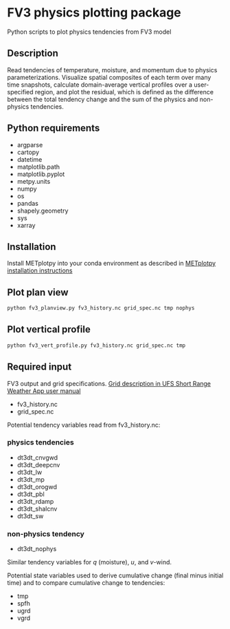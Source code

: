 # FV3 physics plotting package
Python scripts to plot physics tendencies from FV3 model

## Description
Read tendencies of temperature, moisture, and momentum due to physics parameterizations. Visualize spatial composites of each term over many time snapshots, calculate domain-average vertical profiles over a user-specified region, and plot the residual, which is defined as the difference between the total tendency change and the sum of the physics and non-physics tendencies.

## Python requirements

- argparse
- cartopy
- datetime
- matplotlib.path
- matplotlib.pyplot
- metpy.units
- numpy
- os
- pandas
- shapely.geometry
- sys
- xarray

## Installation

Install METplotpy into your conda environment as described in [METplotpy installation instructions](https://github.com/dtcenter/METplotpy/blob/main_v1.0/docs/Users_Guide/installation.rst#install-metcalcpy-in-your-conda-environment)

## Plot plan view

```python
python fv3_planview.py fv3_history.nc grid_spec.nc tmp nophys
```

## Plot vertical profile

```python
python fv3_vert_profile.py fv3_history.nc grid_spec.nc tmp
```


## Required input

FV3 output and grid specifications. [Grid description in UFS Short Range Weather App user manual](https://ufs-srweather-app.readthedocs.io/en/latest/LAMGrids.html?highlight=grid#limited-area-model-lam-grids-predefined-and-user-generated-options)

- fv3_history.nc
- grid_spec.nc

Potential tendency variables read from fv3_history.nc:

### physics tendencies
- dt3dt_cnvgwd
- dt3dt_deepcnv 
- dt3dt_lw
- dt3dt_mp
- dt3dt_orogwd
- dt3dt_pbl
- dt3dt_rdamp
- dt3dt_shalcnv
- dt3dt_sw

### non-physics tendency
 - dt3dt_nophys

Similar tendency variables for *q* (moisture), *u*, and *v*-wind. 

Potential state variables used to derive cumulative change (final minus initial time) and to compare cumulative change to tendencies:
- tmp
- spfh
- ugrd
- vgrd
